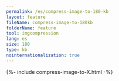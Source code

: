 ```yaml
---
permalink: /es/compress-image-to-180-kb
layout: feature
fileName: compress-image-to-180kb
folderName: feature
tool: imgcompression
lang: es
size: 180
type: kb
nointernationalization: true
---
```

{%- include compress-image-to-X.html -%}       
